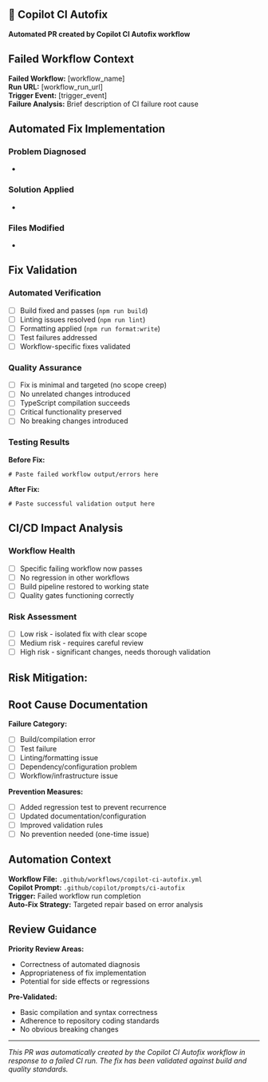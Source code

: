 ## 🔧 Copilot CI Autofix

**Automated PR created by Copilot CI Autofix workflow**

## Failed Workflow Context

**Failed Workflow:** [workflow_name]  
**Run URL:** [workflow_run_url]  
**Trigger Event:** [trigger_event]  
**Failure Analysis:** Brief description of CI failure root cause

## Automated Fix Implementation

### Problem Diagnosed

-

### Solution Applied

-

### Files Modified

-

## Fix Validation

### Automated Verification

- [ ] Build fixed and passes (`npm run build`)
- [ ] Linting issues resolved (`npm run lint`)
- [ ] Formatting applied (`npm run format:write`)
- [ ] Test failures addressed
- [ ] Workflow-specific fixes validated

### Quality Assurance

- [ ] Fix is minimal and targeted (no scope creep)
- [ ] No unrelated changes introduced
- [ ] TypeScript compilation succeeds
- [ ] Critical functionality preserved
- [ ] No breaking changes introduced

### Testing Results

**Before Fix:**

```
# Paste failed workflow output/errors here
```

**After Fix:**

```
# Paste successful validation output here
```

## CI/CD Impact Analysis

### Workflow Health

- [ ] Specific failing workflow now passes
- [ ] No regression in other workflows
- [ ] Build pipeline restored to working state
- [ ] Quality gates functioning correctly

### Risk Assessment

- [ ] Low risk - isolated fix with clear scope
- [ ] Medium risk - requires careful review
- [ ] High risk - significant changes, needs thorough validation

## **Risk Mitigation:**

## Root Cause Documentation

**Failure Category:**

- [ ] Build/compilation error
- [ ] Test failure
- [ ] Linting/formatting issue
- [ ] Dependency/configuration problem
- [ ] Workflow/infrastructure issue

**Prevention Measures:**

- [ ] Added regression test to prevent recurrence
- [ ] Updated documentation/configuration
- [ ] Improved validation rules
- [ ] No prevention needed (one-time issue)

## Automation Context

**Workflow File:** `.github/workflows/copilot-ci-autofix.yml`  
**Copilot Prompt:** `.github/copilot/prompts/ci-autofix`  
**Trigger:** Failed workflow run completion  
**Auto-Fix Strategy:** Targeted repair based on error analysis

## Review Guidance

**Priority Review Areas:**

- Correctness of automated diagnosis
- Appropriateness of fix implementation
- Potential for side effects or regressions

**Pre-Validated:**

- Basic compilation and syntax correctness
- Adherence to repository coding standards
- No obvious breaking changes

---

_This PR was automatically created by the Copilot CI Autofix workflow in response to a failed CI run. The fix has been validated against build and quality standards._

